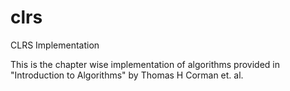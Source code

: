 # clrs
CLRS Implementation

This is the chapter wise implementation of algorithms provided in "Introduction to Algorithms" by Thomas H Corman et. al.
